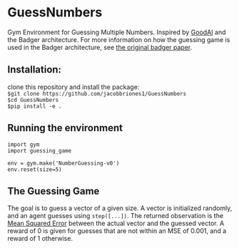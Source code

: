 # GuessNumbers
Gym Environment for Guessing Multiple Numbers. Inspired by [GoodAI](https://www.goodai.com/badger-architecture) and the Badger architecture. For more information on how the guessing game is used in the Badger architecture, see [the original badger paper](https://arxiv.org/ftp/arxiv/papers/1912/1912.01513.pdf). 

## Installation: 
clone this repository and install the package:<br>
`$git clone https://github.com/jacobbriones1/GuessNumbers`<br>
`$cd GuessNumbers`<br>
`$pip install -e .`<br>

## Running the environment
```
import gym 
import guessing_game

env = gym.make('NumberGuessing-v0')
env.reset(size=5)
```

## The Guessing Game
The goal is to guess a vector of a given size. A vector is initialized randomly, and an agent guesses using `step([...])`. The returned observation is the [Mean Squared Error](https://en.wikipedia.org/wiki/Mean_squared_error) between the actual vector and the guessed vector. A reward of 0 is given for guesses that are not within an MSE of 0.001, and a reward of 1 otherwise.

